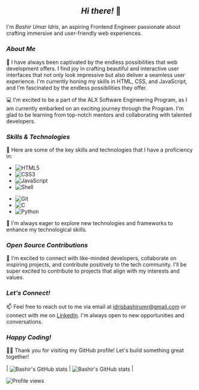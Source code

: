 ## <p align="center">*Hi there!* 👋</p>

I'm *Bashir Umar Idris*, an aspiring Frontend Engineer passionate about crafting immersive and user-friendly web experiences.

### *About Me*

🌟 I have always been captivated by the endless possibilities that web development offers. I find joy in crafting beautiful and interactive user interfaces that not only look impressive but also deliver a seamless user experience. I'm currently honing my skills in HTML, CSS, and JavaScript, and I'm fascinated by the endless possibilities they offer.

💻 I'm excited to be a part of the ALX Software Engineering Program, as I am currently embarked on an exciting journey through the Program. I'm glad to be learning from top-notch mentors and collaborating with talented developers.

### *Skills & Technologies*

🚀 Here are some of the key skills and technologies that I have a proficiency in:

- ![HTML5](https://img.shields.io/badge/-HTML5-E34F26?style=flat&logo=html5&logoColor=white)
- ![CSS3](https://img.shields.io/badge/-CSS3-1572B6?style=flat&logo=css3&logoColor=white)
- ![JavaScript](https://img.shields.io/badge/-JavaScript-F7DF1E?style=flat&logo=javascript&logoColor=black)
- ![Shell](https://img.shields.io/badge/-Shell-4EAA25?style=flat&logo=gnu-bash&logoColor=white)
<!-- ![React](https://img.shields.io/badge/-React-61DAFB?style=flat&logo=react&logoColor=black)-->
<!-- ![Bootstrap](https://img.shields.io/badge/-Bootstrap-7952B3?style=flat&logo=bootstrap&logoColor=white)-->
- ![Git](https://img.shields.io/badge/-Git-F05032?style=flat&logo=git&logoColor=white)
- ![C](https://img.shields.io/badge/-C-A8B9CC?style=flat&logo=c&logoColor=white)
- ![Python](https://img.shields.io/badge/-Python-3776AB?style=flat&logo=python&logoColor=white)
<!-- ![TypeScript](https://img.shields.io/badge/-TypeScript-3178C6?style=flat&logo=typescript&logoColor=white)-->

🌟 I'm always eager to explore new technologies and frameworks to enhance my technological skills.

<!--### *Projects*

🚀 Check out some of my projects where I applied these skills:
- [My Portfolio Website](https://) - Built with HTML, CSS, and JavaScript showcasing my projects.
- [E-commerce Store](https://github.com/) - Developed using React and Redux for state management.
- [Weather App](https://github.com/) - A weather application created with React and styled with Bootstrap.
- [C Programming Examples](https://github.com/) - Repository with various C programming examples.
- [Python Data Analysis](https://github.com/) - Project utilizing Python for data analysis and visualization.
- [TypeScript Project](https://github.com/) - TypeScript project demonstrating type-safe development.
- [Shell Scripts](https://github.com/) - Collection of useful shell scripts for automation.
-->

### *Open Source Contributions*

🤝 I'm excited to connect with like-minded developers, collaborate on inspiring projects, and contribute positively to the tech community. I'll be super excited to contribute to projects that align with my interests and values.

### *Let's Connect!*

📫 Feel free to reach out to me via email at idrisbashirumr@gmail.com or connect with me on [LinkedIn](https://www.linkedin.com/feed/). I'm always open to new opportunities and conversations.

### *Happy Coding!*

👨‍💻 Thank you for visiting my GitHub profile! Let's build something great together!


| <img align="center" src="https://github-readme-stats.vercel.app/api?username=bash4umr&show_icons=true&include_all_commits=true&hide_border=true&count_private=true&show_icons=true" alt="Bashir's GitHub stats" /> | <img align="center" src="https://github-readme-stats.vercel.app/api/top-langs/?username=bash4umr&langs_count=8&layout=compact&hide_border=true" alt="Bashir's GitHub stats"/> |

<!--![GitHub Activity](https://img.shields.io/github/last-commit/bash4umr/alx-low_level_programming?style=flat-square)
![Top Language](https://img.shields.io/github/languages/top/bash4umr/alx-low_level_programming?style=flat-square)-->

![Profile views](https://gpvc.arturio.dev/bash4umr)
